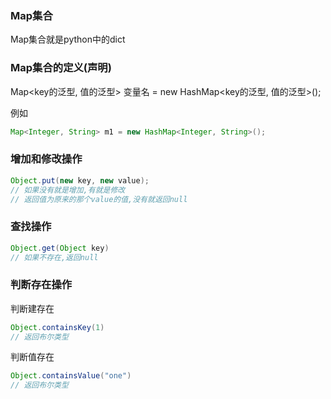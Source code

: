 ### Map集合

Map集合就是python中的dict

### Map集合的定义(声明)
Map<key的泛型, 值的泛型> 变量名 = new HashMap<key的泛型, 值的泛型>();

例如
```java
Map<Integer, String> m1 = new HashMap<Integer, String>();
```
### 增加和修改操作
```java
Object.put(new key, new value);
// 如果没有就是增加,有就是修改
// 返回值为原来的那个value的值,没有就返回null
```

### 查找操作
```java
Object.get(Object key)
// 如果不存在,返回null

```

### 判断存在操作

判断建存在
```java
Object.containsKey(1)
// 返回布尔类型
```

判断值存在
```java
Object.containsValue("one")
// 返回布尔类型
```

